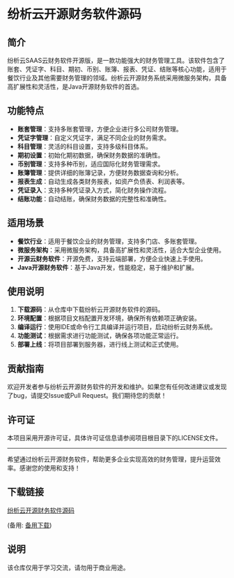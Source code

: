 # 纷析云开源财务软件源码

## 简介
纷析云SAAS云财务软件开源版，是一款功能强大的财务管理工具。该软件包含了账套、凭证字、科目、期初、币别、账簿、报表、凭证、结账等核心功能，适用于餐饮行业及其他需要财务管理的领域。纷析云开源财务系统采用微服务架构，具备高扩展性和灵活性，是Java开源财务软件的首选。

## 功能特点
- **账套管理**：支持多账套管理，方便企业进行多公司财务管理。
- **凭证字管理**：自定义凭证字，满足不同企业的财务需求。
- **科目管理**：灵活的科目设置，支持多级科目体系。
- **期初设置**：初始化期初数据，确保财务数据的准确性。
- **币别管理**：支持多种币别，适应国际化财务管理需求。
- **账簿管理**：提供详细的账簿记录，方便财务数据查询和分析。
- **报表生成**：自动生成各类财务报表，如资产负债表、利润表等。
- **凭证录入**：支持多种凭证录入方式，简化财务操作流程。
- **结账功能**：自动结账，确保财务数据的完整性和准确性。

## 适用场景
- **餐饮行业**：适用于餐饮企业的财务管理，支持多门店、多账套管理。
- **微服务架构**：采用微服务架构，具备高扩展性和灵活性，适合大型企业使用。
- **开源云财务软件**：开源免费，支持云端部署，方便企业快速上手使用。
- **Java开源财务软件**：基于Java开发，性能稳定，易于维护和扩展。

## 使用说明
1. **下载源码**：从仓库中下载纷析云开源财务软件的源码。
2. **环境配置**：根据项目文档配置开发环境，确保所有依赖项正确安装。
3. **编译运行**：使用IDE或命令行工具编译并运行项目，启动纷析云财务系统。
4. **功能测试**：根据需求进行功能测试，确保各项功能正常运行。
5. **部署上线**：将项目部署到服务器，进行线上测试和正式使用。

## 贡献指南
欢迎开发者参与纷析云开源财务软件的开发和维护。如果您有任何改进建议或发现了bug，请提交Issue或Pull Request。我们期待您的贡献！

## 许可证
本项目采用开源许可证，具体许可证信息请参阅项目根目录下的LICENSE文件。

---

希望通过纷析云开源财务软件，帮助更多企业实现高效的财务管理，提升运营效率。感谢您的使用和支持！

## 下载链接
[纷析云开源财务软件源码](https://pan.quark.cn/s/526226f8d2b7) 

(备用: [备用下载](https://pan.baidu.com/s/1HzV0wyvO7RK64Ya0vKBQ2g?pwd=1234))

## 说明

该仓库仅用于学习交流，请勿用于商业用途。
